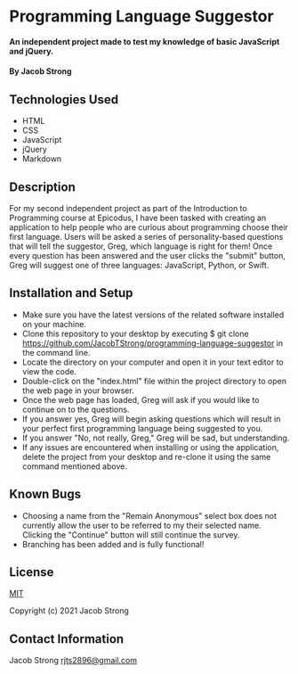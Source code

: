 # Programming Language Suggestor

#### An independent project made to test my knowledge of basic JavaScript and jQuery.

#### By Jacob Strong

## Technologies Used

* HTML
* CSS
* JavaScript
* jQuery
* Markdown

## Description

For my second independent project as part of the Introduction to Programming course at Epicodus, I have been tasked with creating an application to help people who are curious about programming choose their first language. Users will be asked a series of personality-based questions that will tell the suggestor, Greg, which language is right for them! Once every question has been answered and the user clicks the "submit" button, Greg will suggest one of three languages: JavaScript, Python, or Swift.

## Installation and Setup

* Make sure you have the latest versions of the related software installed on your machine.
* Clone this repository to your desktop by executing $ git clone https://github.com/JacobTStrong/programming-language-suggestor in the command line.
* Locate the directory on your computer and open it in your text editor to view the code.
* Double-click on the "index.html" file within the project directory to open the web page in your browser.
* Once the web page has loaded, Greg will ask if you would like to continue on to the questions.
* If you answer yes, Greg will begin asking questions which will result in your perfect first programming language being suggested to you.
* If you answer "No, not really, Greg," Greg will be sad, but understanding.
* If any issues are encountered when installing or using the application, delete the project from your desktop and re-clone it using the same command mentioned above.

## Known Bugs

* Choosing a name from the "Remain Anonymous" select box does not currently allow the user to be referred to my their selected name. Clicking the "Continue" button will still continue the survey.
* Branching has been added and is fully functional!

## License

[MIT](https://en.wikipedia.org/wiki/MIT_License)

Copyright (c) 2021 Jacob Strong

## Contact Information

Jacob Strong <a href="mailto:rjts2896@gmail.com">rjts2896@gmail.com</a>